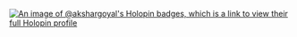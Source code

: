 <!---
AksharGoyal/AksharGoyal is a ✨ special ✨ repository because its `README.md` (this file) appears on your GitHub profile.
You can click the Preview link to take a look at your changes.
--->
[![An image of @akshargoyal's Holopin badges, which is a link to view their full Holopin profile](https://holopin.me/akshargoyal)](https://holopin.io/@akshargoyal)
